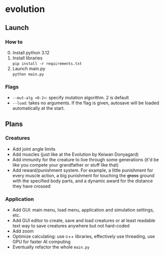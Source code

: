 # evolution
## Launch
### How to
0. Install python 3.12
1. Install libraries\
   `pip install -r requirements.txt`
2. Launch main.py\
   `python main.py`
### Flags
- `--mut-alg <0-2>`: specify mutation algorithm. 2 is default
- `--load`: takes no arguments. If the flag is given, autosave will be loaded automatically at the start.

## Plans
### Creatures
- Add joint angle limits
- Add muscles (just like at the Evolution by Keiwan Donyagard)
- Add immunity for the creature to live through some generations (it'd be like you compete your grandfather or stuff like that)
- Add reward/punishment system. For example, a little punishment for every muscle action, a big punishment for touching the ~~grass~~ ground with the specified body parts, and a dynamic award for the distance they have crossed
### Application
- Add GUI: main menu, load menu, application and simulation settings, etc.
- Add GUI editor to create, save and load creatures or at least readable text way to save creatures anywhere but not hard-coded
- Add zoom
- Optimize calculating: use c++ libraries, effectively use threading, use GPU for faster AI computing
- Eventually refactor the whole `main.py`
